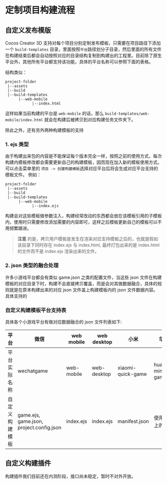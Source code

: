 # 定制项目构建流程

## 自定义发布模版

Cocos Creator 3D 支持对每个项目分别定制发布模板，只需要在项目路径下添加一个 `build-templates` 目录，里面按照`平台`路径划分子目录，然后里面的所有文件在构建结束后都会自动按照对应的目录结构复制到构建出的工程里。目前除了原生平台外，其他所有平台都支持该功能，具体的平台名称可以参照下面的表格。

结构类似：

```
project-folder
 |--assets
 |--build
 |--build-templates
      |--web-mobile
            |--index.html
```

这样如果当前构建的平台是 `web-mobile` 的话，那么 `build-templates/web-mobile/index.html` 就会在构建后被拷贝到对应构建任务文件夹下。

除此之外，还有另外两种构建模板的支持

### 1. ejs 类型

由于构建出来包的内容是不能保证每个版本完全一样，按照之前的使用方式，每次构建内模板修改都会需要更新自己的构建模板，因而现在加入新的模板使用方式。可以点击菜单里的 `项目 -> 创建构建模板`选择对应平台后将会生成对应平台支持的模板文件。
例如：

```
project-folder
 |--assets
 |--build
 |--build-templates
      |--web-mobile
            |--index.ejs
```

构建会对这些模板做参数注入，构建经常改动的东西都会放在该模板引用的子模板内，使用时只需要修改添加需要的内容即可，这样之后模板更新自己的模板可以不用频繁跟进。

> **注意** 的是，拷贝用户模板是发生在渲染对应支持模板之后的，也就是假如该目录下同时存在 index.ejs 与 index.html, 最终打包出来的是 index.html 的文件而不是 index.ejs 渲染出来的文件。

### 2. json 类型的融合处理

许多小游戏平台都会有类似 game.json 之类的配置文件，当这些 json 文件在构建模板的对应目录下时，构建不会直接拷贝覆盖，而是会对其做数据融合，具体的规则就是在原本构建出来的对应 json 文件盖上构建模板内的 json 文件数据内容。具体支持的

### 自定义构建模板平台支持表

具体各个小游戏平台有做对应数据融合的 json 文件列表如下:

| 平台 | 微信 | web mobile | web desktop | 小米 | 华为 | 即刻玩 | 百度 | OPPO | vivo | 支付宝 | 原生|
|---- | ---- | ---- | ---- | ---- | ---- | ---- | ---- | ---- | ---- | --- | --- |
| 平台实际名称 | wechatgame | web-mobile | web-desktop | xiaomi-quick-game | huawei-mini-game | cocos-play | baidu-mini-game | oppo-mini-| game| vivo-mini-game | alipay-mini-game | native |
|自定义构建模板| game.ejs, game.json, project.config.json | index.ejs | index.ejs | manifest.json | 使用面板上的 | game.config.json | game.json, project.swan.json | manifest.json | project.config.json | game.json | X |

## 自定义构建插件

构建插件我们目前还在内测阶段，接口尚未稳定，暂时不对外开放。
